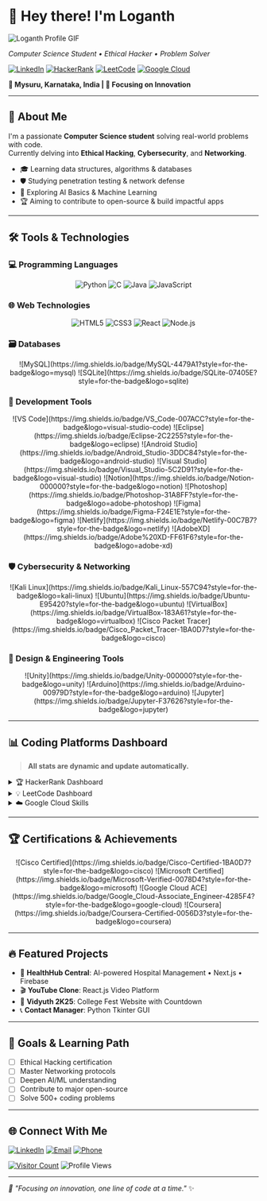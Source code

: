 # 👋 Hey there! I'm Loganth

![Loganth Profile GIF](https://media.giphy.com/media/3og0ILLVvPp8d64Jd6/giphy.gif)

*Computer Science Student • Ethical Hacker • Problem Solver*

[![LinkedIn](https://img.shields.io/badge/LinkedIn-0077B5?style=for-the-badge&logo=linkedin&logoColor=white)](https://www.linkedin.com/in/loganth-p-158667280)
[![HackerRank](https://img.shields.io/badge/HackerRank-00EA64?style=for-the-badge&logo=hackerrank&logoColor=white)](https://www.hackerrank.com/profile/loganth_1925)
[![LeetCode](https://img.shields.io/badge/LeetCode-FFA116?style=for-the-badge&logo=leetcode&logoColor=white)](https://leetcode.com/jY4fqaPVsG/)
[![Google Cloud](https://img.shields.io/badge/Google_Cloud-4285F4?style=for-the-badge&logo=google-cloud&logoColor=white)](https://www.cloudskillsboost.google/public_profiles/bb8ff956-6b60-4f44-9820-f0b3a0b43c41)

**📍 Mysuru, Karnataka, India | 🎯 Focusing on Innovation**

---

## 🚀 About Me

I'm a passionate **Computer Science student** solving real-world problems with code.  
Currently delving into **Ethical Hacking**, **Cybersecurity**, and **Networking**.

- 🎓 Learning data structures, algorithms & databases
- 🛡️ Studying penetration testing & network defense
- 🤖 Exploring AI Basics & Machine Learning
- 🏆 Aiming to contribute to open-source & build impactful apps

---

## 🛠️ Tools & Technologies

### 💻 Programming Languages
<div align="center">

![Python](https://img.shields.io/badge/Python-3776AB?style=for-the-badge&logo=python)
![C](https://img.shields.io/badge/C-00599C?style=for-the-badge&logo=c)
![Java](https://img.shields.io/badge/Java-ED8B00?style=for-the-badge&logo=java)
![JavaScript](https://img.shields.io/badge/JavaScript-F7DF1E?style=for-the-badge&logo=javascript)

</div>

### 🌐 Web Technologies
<div align="center">

![HTML5](https://img.shields.io/badge/HTML5-E34F26?style=for-the-badge&logo=html5)
![CSS3](https://img.shields.io/badge/CSS3-1572B6?style=for-the-badge&logo=css3)
![React](https://img.shields.io/badge/React-20232A?style=for-the-badge&logo=react)
![Node.js](https://img.shields.io/badge/Node.js-43853D?style=for-the-badge&logo=node.js)

</div>

### 🗃️ Databases
<div align="center">
![MySQL](https://img.shields.io/badge/MySQL-4479A1?style=for-the-badge&logo=mysql)
![SQLite](https://img.shields.io/badge/SQLite-07405E?style=for-the-badge&logo=sqlite)
</div>

### 🔧 Development Tools
<div align="center">
![VS Code](https://img.shields.io/badge/VS_Code-007ACC?style=for-the-badge&logo=visual-studio-code)
![Eclipse](https://img.shields.io/badge/Eclipse-2C2255?style=for-the-badge&logo=eclipse)
![Android Studio](https://img.shields.io/badge/Android_Studio-3DDC84?style=for-the-badge&logo=android-studio)
![Visual Studio](https://img.shields.io/badge/Visual_Studio-5C2D91?style=for-the-badge&logo=visual-studio)
![Notion](https://img.shields.io/badge/Notion-000000?style=for-the-badge&logo=notion)
![Photoshop](https://img.shields.io/badge/Photoshop-31A8FF?style=for-the-badge&logo=adobe-photoshop)
![Figma](https://img.shields.io/badge/Figma-F24E1E?style=for-the-badge&logo=figma)
![Netlify](https://img.shields.io/badge/Netlify-00C7B7?style=for-the-badge&logo=netlify)
![AdobeXD](https://img.shields.io/badge/Adobe%20XD-FF61F6?style=for-the-badge&logo=adobe-xd)
</div>

### 🛡️ Cybersecurity & Networking
<div align="center">
![Kali Linux](https://img.shields.io/badge/Kali_Linux-557C94?style=for-the-badge&logo=kali-linux)
![Ubuntu](https://img.shields.io/badge/Ubuntu-E95420?style=for-the-badge&logo=ubuntu)
![VirtualBox](https://img.shields.io/badge/VirtualBox-183A61?style=for-the-badge&logo=virtualbox)
![Cisco Packet Tracer](https://img.shields.io/badge/Cisco_Packet_Tracer-1BA0D7?style=for-the-badge&logo=cisco)
</div>

### 🎨 Design & Engineering Tools
<div align="center">
![Unity](https://img.shields.io/badge/Unity-000000?style=for-the-badge&logo=unity)
![Arduino](https://img.shields.io/badge/Arduino-00979D?style=for-the-badge&logo=arduino)
![Jupyter](https://img.shields.io/badge/Jupyter-F37626?style=for-the-badge&logo=jupyter)
</div>

---

## 📊 Coding Platforms Dashboard

> **All stats are dynamic and update automatically.**

<details>
<summary>🏆 HackerRank Dashboard</summary>

[![HackerRank Profile](https://hrank-badge.herokuapp.com/loganth_1925?theme=dark)](https://www.hackerrank.com/profile/loganth_1925)

</details>

<details>
<summary>💡 LeetCode Dashboard</summary>

[![LeetCode Stats](https://leetcard.jacoblin.cool/loganth_?theme=dark)](https://leetcode.com/jY4fqaPVsG/)

</details>

<details>
<summary>☁️ Google Cloud Skills</summary>

[![Google Cloud Badges](https://gcp-badge.herokuapp.com/badges/bb8ff956-6b60-4f44-9820-f0b3a0b43c41)](https://www.cloudskillsboost.google/public_profiles/bb8ff956-6b60-4f44-9820-f0b3a0b43c41)

</details>

---

## 🏆 Certifications & Achievements

<div align="center">
![Cisco Certified](https://img.shields.io/badge/Cisco-Certified-1BA0D7?style=for-the-badge&logo=cisco)
![Microsoft Certified](https://img.shields.io/badge/Microsoft-Verified-0078D4?style=for-the-badge&logo=microsoft)
![Google Cloud ACE](https://img.shields.io/badge/Google_Cloud-Associate_Engineer-4285F4?style=for-the-badge&logo=google-cloud)
![Coursera](https://img.shields.io/badge/Coursera-Certified-0056D3?style=for-the-badge&logo=coursera)
</div>

---

## 🔥 Featured Projects

- 🏥 **HealthHub Central**: AI-powered Hospital Management • Next.js • Firebase
- 🎬 **YouTube Clone**: React.js Video Platform
- 🎉 **Vidyuth 2K25**: College Fest Website with Countdown
- 📞 **Contact Manager**: Python Tkinter GUI

---

## 🎯 Goals & Learning Path

- [ ] Ethical Hacking certification
- [ ] Master Networking protocols
- [ ] Deepen AI/ML understanding
- [ ] Contribute to major open-source
- [ ] Solve 500+ coding problems

---

## 🌐 Connect With Me

[![LinkedIn](https://img.shields.io/badge/LinkedIn-Connect-0077B5?style=for-the-badge&logo=linkedin)](https://www.linkedin.com/in/loganth-p-158667280)
[![Email](https://img.shields.io/badge/Email-Contact-D14836?style=for-the-badge&logo=gmail)](mailto:loganthp55@gmail.com)
[![Phone](https://img.shields.io/badge/Phone-+91_7013660227-25D366?style=for-the-badge&logo=whatsapp)](tel:+917013660227)

[![Visitor Count](https://visitor-badge.glitch.me/badge?page_id=LoganthP.LoganthP)](https://github.com/LoganthP.LoganthP)
![Profile Views](https://komarev.com/ghpvc/?username=LoganthP&style=flat-square)

---

*🎯 "Focusing on innovation, one line of code at a time."* ✨
